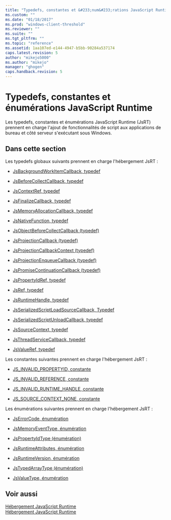 ```yaml
---
title: "Typedefs, constantes et &#233;num&#233;rations JavaScript Runtime | Microsoft Docs"
ms.custom: ""
ms.date: "01/18/2017"
ms.prod: "windows-client-threshold"
ms.reviewer: ""
ms.suite: ""
ms.tgt_pltfrm: ""
ms.topic: "reference"
ms.assetid: 1aa107ed-e144-4947-b5bb-90284a537174
caps.latest.revision: 5
author: "mikejo5000"
ms.author: "mikejo"
manager: "ghogen"
caps.handback.revision: 5
---
```

# Typedefs, constantes et &#233;num&#233;rations JavaScript Runtime
Les typedefs, constantes et énumérations JavaScript Runtime \(JsRT\) prennent en charge l'ajout de fonctionnalités de script aux applications de bureau et côté serveur s'exécutant sous Windows.  
  
## Dans cette section  
 Les typedefs globaux suivants prennent en charge l'hébergement JsRT :  
  
-   [JsBackgroundWorkItemCallback, typedef](../chakra-hosting/jsbackgroundworkitemcallback-typedef.md)  
  
-   [JsBeforeCollectCallback, typedef](../chakra-hosting/jsbeforecollectcallback-typedef.md)  
  
-   [JsContextRef, typedef](../chakra-hosting/jscontextref-typedef.md)  
  
-   [JsFinalizeCallback, typedef](../chakra-hosting/jsfinalizecallback-typedef.md)  
  
-   [JsMemoryAllocationCallback, typedef](../chakra-hosting/jsmemoryallocationcallback-typedef.md)  
  
-   [JsNativeFunction, typedef](../chakra-hosting/jsnativefunction-typedef.md)  
  
-   [JsObjectBeforeCollectCallback \(typedef\)](../chakra-hosting/jsobjectbeforecollectcallback-typedef.md)  
  
-   [JsProjectionCallback \(typedef\)](../chakra-hosting/jsprojectioncallback-typedef.md)  
  
-   [JsProjectionCallbackContext \(typedef\)](../chakra-hosting/jsprojectioncallbackcontext-typedef.md)  
  
-   [JsProjectionEnqueueCallback \(typedef\)](../chakra-hosting/jsprojectionenqueuecallback-typedef.md)  
  
-   [JsPromiseContinuationCallback \(typedef\)](../chakra-hosting/jspromisecontinuationcallback-typedef.md)  
  
-   [JsPropertyIdRef, typedef](../chakra-hosting/jspropertyidref-typedef.md)  
  
-   [JsRef, typedef](../chakra-hosting/jsref-typedef.md)  
  
-   [JsRuntimeHandle, typedef](../chakra-hosting/jsruntimehandle-typedef.md)  
  
-   [JsSerializedScriptLoadSourceCallback, Typedef](../chakra-hosting/jsserializedscriptloadsourcecallback-typedef.md)  
  
-   [JsSerializedScriptUnloadCallback, typedef](../chakra-hosting/jsserializedscriptunloadcallback-typedef.md)  
  
-   [JsSourceContext, typedef](../chakra-hosting/jssourcecontext-typedef.md)  
  
-   [JsThreadServiceCallback, typedef](../chakra-hosting/jsthreadservicecallback-typedef.md)  
  
-   [JsValueRef, typedef](../chakra-hosting/jsvalueref-typedef.md)  
  
 Les constantes suivantes prennent en charge l'hébergement JsRT :  
  
-   [JS\_INVALID\_PROPERTYID, constante](../chakra-hosting/js-invalid-propertyid-constant.md)  
  
-   [JS\_INVALID\_REFERENCE, constante](../chakra-hosting/js-invalid-reference-constant.md)  
  
-   [JS\_INVALID\_RUNTIME\_HANDLE, constante](../chakra-hosting/js-invalid-runtime-handle-constant.md)  
  
-   [JS\_SOURCE\_CONTEXT\_NONE, constante](../chakra-hosting/js-source-context-none-constant.md)  
  
 Les énumérations suivantes prennent en charge l'hébergement JsRT :  
  
-   [JsErrorCode, énumération](../chakra-hosting/jserrorcode-enumeration.md)  
  
-   [JsMemoryEventType, énumération](../chakra-hosting/jsmemoryeventtype-enumeration.md)  
  
-   [JsPropertyIdType \(énumération\)](../chakra-hosting/jspropertyidtype-enumeration.md)  
  
-   [JsRuntimeAttributes, énumération](../chakra-hosting/jsruntimeattributes-enumeration.md)  
  
-   [JsRuntimeVersion, énumération](../chakra-hosting/jsruntimeversion-enumeration.md)  
  
-   [JsTypedArrayType \(énumération\)](../chakra-hosting/jstypedarraytype-enumeration.md)  
  
-   [JsValueType, énumération](../chakra-hosting/jsvaluetype-enumeration.md)  
  
## Voir aussi  
 [Hébergement JavaScript Runtime](../chakra-hosting/hosting-the-javascript-runtime.md)   
 [Hébergement JavaScript Runtime](../chakra-hosting/javascript-runtime-hosting.md)